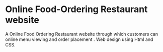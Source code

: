 # Online Food-Ordering Restaurant website
A Online Food Ordering Restaurant website through which customers can  online menu viewing and order placement  . Web design using Html and CSS.
